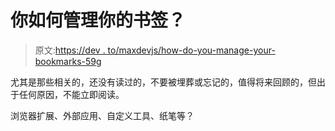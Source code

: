 # 你如何管理你的书签？

> 原文:[https://dev . to/maxdevjs/how-do-you-manage-your-bookmarks-59g](https://dev.to/maxdevjs/how-do-you-manage-your-bookmarks-59g)

尤其是那些相关的，还没有读过的，不要被埋葬或忘记的，值得将来回顾的，但出于任何原因，不能立即阅读。

浏览器扩展、外部应用、自定义工具、纸笔等？